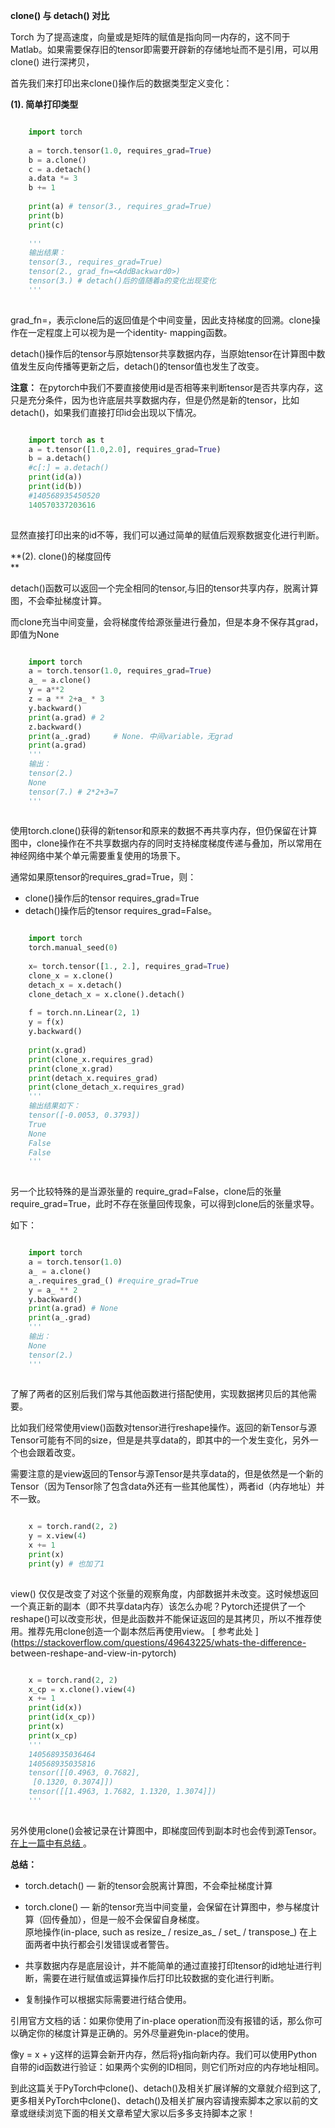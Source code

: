 **clone() 与 detach() 对比**

Torch 为了提高速度，向量或是矩阵的赋值是指向同一内存的，这不同于 Matlab。如果需要保存旧的tensor即需要开辟新的存储地址而不是引用，可以用
clone() 进行深拷贝，

首先我们来打印出来clone()操作后的数据类型定义变化：

**(1). 简单打印类型**

```python

    import torch
    
    a = torch.tensor(1.0, requires_grad=True)
    b = a.clone()
    c = a.detach()
    a.data *= 3
    b += 1
    
    print(a) # tensor(3., requires_grad=True)
    print(b)
    print(c)
    
    '''
    输出结果：
    tensor(3., requires_grad=True)
    tensor(2., grad_fn=<AddBackward0>)
    tensor(3.) # detach()后的值随着a的变化出现变化
    '''
    
```

grad_fn=<CloneBackward>，表示clone后的返回值是个中间变量，因此支持梯度的回溯。clone操作在一定程度上可以视为是一个identity-
mapping函数。

detach()操作后的tensor与原始tensor共享数据内存，当原始tensor在计算图中数值发生反向传播等更新之后，detach()的tensor值也发生了改变。

**注意：**
在pytorch中我们不要直接使用id是否相等来判断tensor是否共享内存，这只是充分条件，因为也许底层共享数据内存，但是仍然是新的tensor，比如detach()，如果我们直接打印id会出现以下情况。

```python

    import torch as t
    a = t.tensor([1.0,2.0], requires_grad=True)
    b = a.detach()
    #c[:] = a.detach()
    print(id(a))
    print(id(b))
    #140568935450520
    140570337203616
    
```

显然直接打印出来的id不等，我们可以通过简单的赋值后观察数据变化进行判断。

**(2). clone()的梯度回传  
**

detach()函数可以返回一个完全相同的tensor,与旧的tensor共享内存，脱离计算图，不会牵扯梯度计算。

而clone充当中间变量，会将梯度传给源张量进行叠加，但是本身不保存其grad，即值为None

```python

    import torch
    a = torch.tensor(1.0, requires_grad=True)
    a_ = a.clone()
    y = a**2
    z = a ** 2+a_ * 3
    y.backward()
    print(a.grad) # 2
    z.backward()
    print(a_.grad)　　　# None. 中间variable，无grad
    print(a.grad) 
    '''
    输出：
    tensor(2.) 
    None
    tensor(7.) # 2*2+3=7
    '''
    
```

使用torch.clone()获得的新tensor和原来的数据不再共享内存，但仍保留在计算图中，clone操作在不共享数据内存的同时支持梯度梯度传递与叠加，所以常用在神经网络中某个单元需要重复使用的场景下。

通常如果原tensor的requires_grad=True，则：

  * clone()操作后的tensor requires_grad=True 
  * detach()操作后的tensor requires_grad=False。   

```python

    import torch
    torch.manual_seed(0)
    
    x= torch.tensor([1., 2.], requires_grad=True)
    clone_x = x.clone() 
    detach_x = x.detach()
    clone_detach_x = x.clone().detach() 
    
    f = torch.nn.Linear(2, 1)
    y = f(x)
    y.backward()
    
    print(x.grad)
    print(clone_x.requires_grad)
    print(clone_x.grad)
    print(detach_x.requires_grad)
    print(clone_detach_x.requires_grad)
    '''
    输出结果如下：
    tensor([-0.0053, 0.3793])
    True
    None
    False
    False
    '''
    
```

另一个比较特殊的是当源张量的 require_grad=False，clone后的张量
require_grad=True，此时不存在张量回传现象，可以得到clone后的张量求导。

如下：

```python

    import torch
    a = torch.tensor(1.0)
    a_ = a.clone()
    a_.requires_grad_() #require_grad=True
    y = a_ ** 2
    y.backward()
    print(a.grad) # None
    print(a_.grad) 
    '''
    输出：
    None
    tensor(2.)
    '''
    
```

了解了两者的区别后我们常与其他函数进行搭配使用，实现数据拷贝后的其他需要。

比如我们经常使用view()函数对tensor进行reshape操作。返回的新Tensor与源Tensor可能有不同的size，但是是共享data的，即其中的一个发生变化，另外一个也会跟着改变。

需要注意的是view返回的Tensor与源Tensor是共享data的，但是依然是一个新的Tensor（因为Tensor除了包含data外还有一些其他属性），两者id（内存地址）并不一致。

```python

    x = torch.rand(2, 2)
    y = x.view(4)
    x += 1
    print(x)
    print(y) # 也加了1
    
```

view()
仅仅是改变了对这个张量的观察角度，内部数据并未改变。这时候想返回一个真正新的副本（即不共享data内存）该怎么办呢？Pytorch还提供了一个reshape()可以改变形状，但是此函数并不能保证返回的是其拷贝，所以不推荐使用。推荐先用clone创造一个副本然后再使用view。
[ 参考此处 ](https://stackoverflow.com/questions/49643225/whats-the-difference-
between-reshape-and-view-in-pytorch)

```python

    x = torch.rand(2, 2)
    x_cp = x.clone().view(4)
    x += 1
    print(id(x))
    print(id(x_cp))
    print(x)
    print(x_cp)
    '''
    140568935036464
    140568935035816
    tensor([[0.4963, 0.7682],
     [0.1320, 0.3074]])
    tensor([[1.4963, 1.7682, 1.1320, 1.3074]]) 
    '''
    
```

另外使用clone()会被记录在计算图中，即梯度回传到副本时也会传到源Tensor。 [ 在上一篇中有总结
](//www.jb51.net/article/201724.htm) 。

**总结：**

  * torch.detach() ― 新的tensor会脱离计算图，不会牵扯梯度计算 
  * torch.clone() ― 新的tensor充当中间变量，会保留在计算图中，参与梯度计算（回传叠加），但是一般不会保留自身梯度。   
原地操作(in-place, such as resize_ / resize_as_ / set_ / transpose_)
在上面两者中执行都会引发错误或者警告。

  * 共享数据内存是底层设计，并不能简单的通过直接打印tensor的id地址进行判断，需要在进行赋值或运算操作后打印比较数据的变化进行判断。 
  * 复制操作可以根据实际需要进行结合使用。   

引用官方文档的话：如果你使用了in-place operation而没有报错的话，那么你可以确定你的梯度计算是正确的。另外尽量避免in-place的使用。

像y = x +
y这样的运算会新开内存，然后将y指向新内存。我们可以使用Python自带的id函数进行验证：如果两个实例的ID相同，则它们所对应的内存地址相同。

到此这篇关于PyTorch中clone()、detach()及相关扩展详解的文章就介绍到这了,更多相关PyTorch中clone()、detach()及相关扩展内容请搜索脚本之家以前的文章或继续浏览下面的相关文章希望大家以后多多支持脚本之家！

